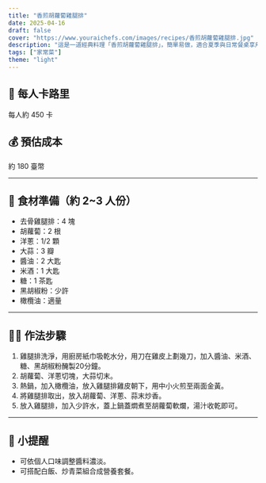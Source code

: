 ```yaml
---
title: "香煎胡蘿蔔雞腿排"
date: 2025-04-16
draft: false
cover: "https://www.youraichefs.com/images/recipes/香煎胡蘿蔔雞腿排.jpg"
description: "這是一道經典料理「香煎胡蘿蔔雞腿排」，簡單易做，適合夏季與日常餐桌享用。"
tags: ["家常菜"]
theme: "light"
---
```


## 🥄 每人卡路里  
每人約 450 卡

## 💰 預估成本  
約 180 臺幣

---

## 🧾 食材準備（約 2~3 人份）

- 去骨雞腿排：4 塊
- 胡蘿蔔：2 根
- 洋蔥：1/2 顆
- 大蒜：3 瓣
- 醬油：2 大匙
- 米酒：1 大匙
- 糖：1 茶匙
- 黑胡椒粉：少許 
- 橄欖油：適量 

---

## 👩‍🍳 作法步驟

1. 雞腿排洗淨，用廚房紙巾吸乾水分，用刀在雞皮上劃幾刀，加入醬油、米酒、糖、黑胡椒粉醃製20分鐘。
2. 胡蘿蔔、洋蔥切塊，大蒜切末。
3. 熱鍋，加入橄欖油，放入雞腿排雞皮朝下，用中小火煎至兩面金黃。
4. 將雞腿排取出，放入胡蘿蔔、洋蔥、蒜末炒香。
5. 放入雞腿排，加入少許水，蓋上鍋蓋燜煮至胡蘿蔔軟爛，湯汁收乾即可。

---

## 📝 小提醒

- 可依個人口味調整醬料濃淡。
- 可搭配白飯、炒青菜組合成營養套餐。
